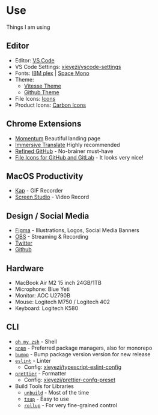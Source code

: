 # Use

Things I am using

## Editor

- Editor: [VS Code](https://code.visualstudio.com/)
- VS Code Settings: [xieyezi/vscode-settings](https://github.com/xieyezi/use/blob/main/vscode-setting.json)
- Fonts: [IBM plex](https://github.com/IBM/plex) | [Space Mono](https://fonts.google.com/specimen/Space+Mono)
- Theme:
  - [Vitesse Theme](https://github.com/antfu/vscode-theme-vitesse)
  - [Github Theme](https://marketplace.visualstudio.com/items?itemName=GitHub.github-vscode-theme)
- File Icons: [Icons](https://marketplace.visualstudio.com/items?itemName=tal7aouy.icons)
- Product Icons: [Carbon Icons](https://github.com/antfu/vscode-icons-carbon)

## Chrome Extensions

- [Momentum](https://chromewebstore.google.com/detail/momentum/laookkfknpbbblfpciffpaejjkokdgca?hl=en-US&utm_source=ext_sidebar) Beautiful landing page
- [Immersive Translate](https://chromewebstore.google.com/detail/immersive-translate-web-p/bpoadfkcbjbfhfodiogcnhhhpibjhbnh?hl=en-US&utm_source=ext_sidebar) Highly recommended
- [Refined GitHub](https://chrome.google.com/webstore/detail/refined-github/hlepfoohegkhhmjieoechaddaejaokhf) - No-brainer must-have
- [File Icons for GitHub and GitLab](https://chrome.google.com/webstore/detail/file-icons-for-github-and/ficfmibkjjnpogdcfhfokmihanoldbfe) - It looks very nice!

## MacOS Productivity

- [Kap](https://getkap.co/) - GIF Recorder
- [Screen Studio](https://www.screen.studio/) - Video Record

## Design / Social Media

- [Figma](https://www.figma.com/) - Illustrations, Logos, Social Media Banners
- [OBS](https://obsproject.com/) - Streaming & Recording
- [Twitter](https://twitter.com/xieyezi666)
- [Github](https://github.com/xieyezi)

## Hardware

- MacBook Air M2 15 inch 24GB/1TB
- Microphone: Blue Yeti
- Monitor: AOC U2790B
- Mouse: Logitech M750 / Logitech 402
- Keyboard: Logitech K580

## CLI

- [`oh my zsh`](https://ohmyz.sh/) - Shell
- [`pnpm`](https://pnpm.io/) - Preferred package managers, also for monorepo
- [`bumpp`](https://github.com/antfu/bumpp) - Bump package version version for new release
- [`eslint`](https://eslint.org/) - Linter
  - Config: [xieyezi/typescript-eslint-config](https://github.com/xieyezi/xieyezi-preset/tree/main/packages/typescript-eslint-config)
- [`prettier`](https://prettier.io/) - Formatter
  - Config: [xieyezi/prettier-confg-preset](https://github.com/xieyezi/xieyezi-preset/tree/main/packages/prettier-confg-preset)
- Build Tools for Libraries
  - [`unbuild`](https://github.com/unjs/unbuild) - Most of the time
  - [`tsup`](https://github.com/egoist/tsup) - Easy to use
  - [`rollup`](https://rollupjs.org/) - For very fine-grained control
